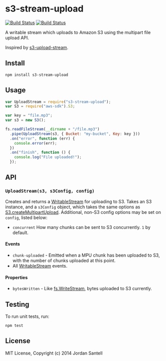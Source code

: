 # s3-stream-upload

[![Build Status](http://img.shields.io/travis/jsantell/s3-stream-upload.svg?style=flat-square)](https://travis-ci.org/jsantell/s3-stream-upload)
[![Build Status](http://img.shields.io/npm/v/s3-stream-upload.svg?style=flat-square)](https://www.npmjs.org/package/s3-stream-upload)

A writable stream which uploads to Amazon S3 using the multipart file upload API.

Inspired by [s3-upload-stream](https://github.com/nathanpeck/s3-upload-stream).

## Install

```
npm install s3-stream-upload
```

## Usage

```javascript
var UploadStream = require("s3-stream-upload");
var S3 = require("aws-sdk").S3;

var key = "file.mp3";
var s3 = new S3();

fs.readFileStream(__dirname + "/file.mp3")
  .pipe(UploadStream(s3, { Bucket: "my-bucket", Key: key }))
  .on("error", function (err) {
    console.error(err);
  })
  .on("finish", function () {
    console.log("File uploaded!");
  });
```

## API

### `UploadStream(s3, s3Config, config)`


Creates and returns a [WritableStream](http://nodejs.org/api/stream.html#stream_class_stream_writable) for uploading to S3. Takes an S3 instance, and a `s3Config` object, which takes the same options as [S3.createMultipartUpload](http://docs.aws.amazon.com/AWSJavaScriptSDK/latest/frames.html). Additional, non-S3 config options may be set on `config`, listed below:

  * `concurrent` How many chunks can be sent to S3 concurrently. `1` by default.


#### Events

* `chunk-uploaded` - Emitted when a MPU chunk has been uploaded to S3, with the number of chunks uploaded at this point.
* All [WritableStream](http://nodejs.org/api/stream.html#stream_class_stream_writable) events.

#### Properties

* `bytesWritten` - Like [fs.WriteStream](http://nodejs.org/api/fs.html#fs_class_fs_writestream), bytes uploaded to S3 currently.


## Testing

To run unit tests, run:

```
npm test
```


## License

MIT License, Copyright (c) 2014 Jordan Santell
